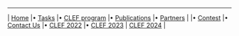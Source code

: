 -----
| [Home](https://www.joker-project.com/2025/) |• [Tasks](https://www.joker-project.com/2025/tasks) |• [CLEF&nbsp;program](program) |• [Publications](https://www.joker-project.com/2025/publication) |• [Partners](partners) |
|• [Contest](contest) |• [Contact&nbsp;Us](contact) |• [CLEF&nbsp;2022](https://www.joker-project.com/clef-2022/EN/project) |• [CLEF&nbsp;2023](https://www.joker-project.com/clef-2023/) | [CLEF&nbsp;2024](https://www.joker-project.com/clef-2024/) |
